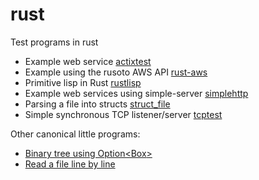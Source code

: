 # rust

Test programs in rust

* Example web service [actixtest](./actixtest)
* Example using the rusoto AWS API [rust-aws](./rust-aws)
* Primitive lisp in Rust [rustlisp](./rustlisp)
* Example web services using simple-server [simplehttp](./simplehttp)
* Parsing a file into structs [struct_file](./struct-file)
* Simple synchronous TCP listener/server [tcptest](./tcptest)

Other canonical little programs:

* [Binary tree using Option<Box<Node>> ](https://play.rust-lang.org/?version=stable&mode=debug&edition=2018&gist=7934eb4e16ac33aa9ecac2c98c463d4d)
* [Read a file line by line](https://play.rust-lang.org/?version=stable&mode=debug&edition=2018&gist=c07b3d878b9e039b83d04f49ba97ee97)

